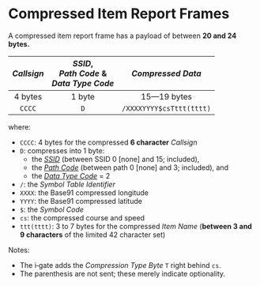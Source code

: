 # Compressed Item Report Frames
A compressed item report frame has a payload of between **20 and 24 bytes.**

|_Callsign_|_SSID_,<br/>_Path Code_&nbsp;&<br/>_Data Type Code_|_Compressed Data_|
|:--------:|:-------------------------------------------------:|:---------------:|
|4 bytes|1 byte|15—19 bytes|
|`CCCC`|`D`|`/XXXXYYYY$csTttt(tttt)`|

where:

- `CCCC`: 4 bytes for the compressed **6 character** _Callsign_
- `D`: compresses into 1 byte:
  + the [_SSID_](#ssid) (between SSID 0 [none] and 15; included),
  + the [_Path Code_](#path-codes) (between path 0 [none] and 3; included), and
  + the [_Data Type Code_](#data-type-codes) = 2
- `/`: the _Symbol Table Identifier_
- `XXXX`: the Base91 compressed longitude
- `YYYY`: the Base91 compressed latitude
- `$`: the _Symbol Code_
- `cs`: the compressed course and speed
- `ttt(tttt)`: 3 to 7 bytes for the compressed _Item Name_ (**between 3 and 9 characters** of the limited 42 character set)

Notes:

- The i‑gate adds the _Compression Type Byte_ `T` right behind `cs`.
- The parenthesis are not sent; these merely indicate optionality.
